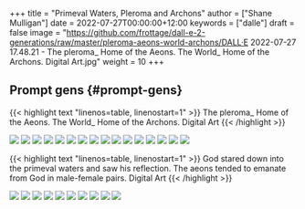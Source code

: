 +++
title = "Primeval Waters, Pleroma and Archons"
author = ["Shane Mulligan"]
date = 2022-07-27T00:00:00+12:00
keywords = ["dalle"]
draft = false
image = "https://github.com/frottage/dall-e-2-generations/raw/master/pleroma-aeons-world-archons/DALL·E 2022-07-27 17.48.21 - The pleroma_ Home of the Aeons. The World_ Home of the Archons. Digital Art.jpg"
weight = 10
+++

## Prompt gens {#prompt-gens}

{{< highlight text "linenos=table, linenostart=1" >}}
The pleroma_ Home of the Aeons. The World_ Home of the Archons. Digital Art
{{< /highlight >}}

![](https://github.com/frottage/dall-e-2-generations/raw/master/pleroma-aeons-world-archons/DALL%C2%B7E%202022-07-27%2017.48.21%20-%20The%20pleroma%5F%20Home%20of%20the%20Aeons.%20The%20World%5F%20Home%20of%20the%20Archons.%20Digital%20Art.jpg)
![](https://github.com/frottage/dall-e-2-generations/raw/master/pleroma-aeons-world-archons/DALL%C2%B7E%202022-07-27%2017.48.25%20-%20The%20pleroma%5F%20Home%20of%20the%20Aeons.%20The%20World%5F%20Home%20of%20the%20Archons.%20Digital%20Art.jpg)
![](https://github.com/frottage/dall-e-2-generations/raw/master/pleroma-aeons-world-archons/DALL%C2%B7E%202022-07-27%2017.48.28%20-%20The%20pleroma%5F%20Home%20of%20the%20Aeons.%20The%20World%5F%20Home%20of%20the%20Archons.%20Digital%20Art.jpg)
![](https://github.com/frottage/dall-e-2-generations/raw/master/pleroma-aeons-world-archons/DALL%C2%B7E%202022-07-27%2017.48.32%20-%20The%20pleroma%5F%20Home%20of%20the%20Aeons.%20The%20World%5F%20Home%20of%20the%20Archons.%20Digital%20Art.jpg)
![](https://github.com/frottage/dall-e-2-generations/raw/master/pleroma-aeons-world-archons/DALL%C2%B7E%202022-07-27%2017.48.51%20-%20The%20pleroma%5F%20Home%20of%20the%20Aeons.%20The%20World%5F%20Home%20of%20the%20Archons.%20Digital%20Art.jpg)
![](https://github.com/frottage/dall-e-2-generations/raw/master/pleroma-aeons-world-archons/DALL%C2%B7E%202022-07-27%2017.48.55%20-%20The%20pleroma%5F%20Home%20of%20the%20Aeons.%20The%20World%5F%20Home%20of%20the%20Archons.%20Digital%20Art.jpg)
![](https://github.com/frottage/dall-e-2-generations/raw/master/pleroma-aeons-world-archons/DALL%C2%B7E%202022-07-27%2017.48.59%20-%20The%20pleroma%5F%20Home%20of%20the%20Aeons.%20The%20World%5F%20Home%20of%20the%20Archons.%20Digital%20Art.jpg)
![](https://github.com/frottage/dall-e-2-generations/raw/master/pleroma-aeons-world-archons/DALL%C2%B7E%202022-07-27%2017.49.03%20-%20The%20pleroma%5F%20Home%20of%20the%20Aeons.%20The%20World%5F%20Home%20of%20the%20Archons.%20Digital%20Art.jpg)
![](https://github.com/frottage/dall-e-2-generations/raw/master/pleroma-aeons-world-archons/DALL%C2%B7E%202022-07-27%2017.49.20%20-%20The%20pleroma%5F%20Home%20of%20the%20Aeons.%20The%20World%5F%20Home%20of%20the%20Archons.%20Digital%20Art.jpg)
![](https://github.com/frottage/dall-e-2-generations/raw/master/pleroma-aeons-world-archons/DALL%C2%B7E%202022-07-27%2017.49.26%20-%20The%20pleroma%5F%20Home%20of%20the%20Aeons.%20The%20World%5F%20Home%20of%20the%20Archons.%20Digital%20Art.jpg)
![](https://github.com/frottage/dall-e-2-generations/raw/master/pleroma-aeons-world-archons/DALL%C2%B7E%202022-07-27%2017.49.30%20-%20The%20pleroma%5F%20Home%20of%20the%20Aeons.%20The%20World%5F%20Home%20of%20the%20Archons.%20Digital%20Art.jpg)
![](https://github.com/frottage/dall-e-2-generations/raw/master/pleroma-aeons-world-archons/DALL%C2%B7E%202022-07-27%2017.49.35%20-%20The%20pleroma%5F%20Home%20of%20the%20Aeons.%20The%20World%5F%20Home%20of%20the%20Archons.%20Digital%20Art.jpg)
![](https://github.com/frottage/dall-e-2-generations/raw/master/pleroma-aeons-world-archons/DALL%C2%B7E%202022-07-27%2017.50.02%20-%20The%20pleroma%5F%20Home%20of%20the%20Aeons.%20The%20World%5F%20Home%20of%20the%20Archons.%20Digital%20Art.jpg)
![](https://github.com/frottage/dall-e-2-generations/raw/master/pleroma-aeons-world-archons/DALL%C2%B7E%202022-07-27%2017.50.04%20-%20The%20pleroma%5F%20Home%20of%20the%20Aeons.%20The%20World%5F%20Home%20of%20the%20Archons.%20Digital%20Art.jpg)
![](https://github.com/frottage/dall-e-2-generations/raw/master/pleroma-aeons-world-archons/DALL%C2%B7E%202022-07-27%2017.50.10%20-%20The%20pleroma%5F%20Home%20of%20the%20Aeons.%20The%20World%5F%20Home%20of%20the%20Archons.%20Digital%20Art.jpg)
![](https://github.com/frottage/dall-e-2-generations/raw/master/pleroma-aeons-world-archons/DALL%C2%B7E%202022-07-27%2017.50.15%20-%20The%20pleroma%5F%20Home%20of%20the%20Aeons.%20The%20World%5F%20Home%20of%20the%20Archons.%20Digital%20Art.jpg)

{{< highlight text "linenos=table, linenostart=1" >}}
God stared down into the primeval waters and
saw his reflection. The aeons tended to
emanate from God in male-female pairs. Digital
Art
{{< /highlight >}}

![](https://github.com/frottage/dall-e-2-generations/raw/master/pleroma-aeons-world-archons/DALL%C2%B7E%202022-07-27%2017.59.56%20-%20God%20stared%20down%20into%20the%20primeval%20waters%20and%20saw%20his%20reflection.%20The%20aeons%20tended%20to%20emanate%20from%20God%20in%20male-female%20pairs.%20Digital%20Art.jpg)
![](https://github.com/frottage/dall-e-2-generations/raw/master/pleroma-aeons-world-archons/DALL%C2%B7E%202022-07-27%2018.00.09%20-%20God%20stared%20down%20into%20the%20primeval%20waters%20and%20saw%20his%20reflection.%20The%20aeons%20tended%20to%20emanate%20from%20God%20in%20male-female%20pairs.%20Digital%20Art.jpg)
![](https://github.com/frottage/dall-e-2-generations/raw/master/pleroma-aeons-world-archons/DALL%C2%B7E%202022-07-27%2018.00.33%20-%20God%20stared%20down%20into%20the%20primeval%20waters%20and%20saw%20his%20reflection.%20The%20aeons%20tended%20to%20emanate%20from%20God%20in%20male-female%20pairs.%20Digital%20Art.jpg)
![](https://github.com/frottage/dall-e-2-generations/raw/master/pleroma-aeons-world-archons/DALL%C2%B7E%202022-07-27%2018.00.40%20-%20God%20stared%20down%20into%20the%20primeval%20waters%20and%20saw%20his%20reflection.%20The%20aeons%20tended%20to%20emanate%20from%20God%20in%20male-female%20pairs.%20Digital%20Art.jpg)
![](https://github.com/frottage/dall-e-2-generations/raw/master/pleroma-aeons-world-archons/DALL%C2%B7E%202022-07-27%2018.00.45%20-%20God%20stared%20down%20into%20the%20primeval%20waters%20and%20saw%20his%20reflection.%20The%20aeons%20tended%20to%20emanate%20from%20God%20in%20male-female%20pairs.%20Digital%20Art.jpg)
![](https://github.com/frottage/dall-e-2-generations/raw/master/pleroma-aeons-world-archons/DALL%C2%B7E%202022-07-27%2018.01.13%20-%20God%20stared%20down%20into%20the%20primeval%20waters%20and%20saw%20his%20reflection.%20The%20aeons%20tended%20to%20emanate%20from%20God%20in%20male-female%20pairs.%20Digital%20Art.jpg)
![](https://github.com/frottage/dall-e-2-generations/raw/master/pleroma-aeons-world-archons/DALL%C2%B7E%202022-07-27%2018.01.17%20-%20God%20stared%20down%20into%20the%20primeval%20waters%20and%20saw%20his%20reflection.%20The%20aeons%20tended%20to%20emanate%20from%20God%20in%20male-female%20pairs.%20Digital%20Art.jpg)
![](https://github.com/frottage/dall-e-2-generations/raw/master/pleroma-aeons-world-archons/DALL%C2%B7E%202022-07-27%2018.01.56%20-%20God%20stared%20down%20into%20the%20primeval%20waters%20and%20saw%20his%20reflection.%20The%20aeons%20tended%20to%20emanate%20from%20God%20in%20male-female%20pairs.%20Digital%20Art.jpg)
![](https://github.com/frottage/dall-e-2-generations/raw/master/pleroma-aeons-world-archons/DALL%C2%B7E%202022-07-27%2018.01.59%20-%20God%20stared%20down%20into%20the%20primeval%20waters%20and%20saw%20his%20reflection.%20The%20aeons%20tended%20to%20emanate%20from%20God%20in%20male-female%20pairs.%20Digital%20Art.jpg)
![](https://github.com/frottage/dall-e-2-generations/raw/master/pleroma-aeons-world-archons/DALL%C2%B7E%202022-07-27%2018.02.11%20-%20God%20stared%20down%20into%20the%20primeval%20waters%20and%20saw%20his%20reflection.%20The%20aeons%20tended%20to%20emanate%20from%20God%20in%20male-female%20pairs.%20Digital%20Art.jpg)